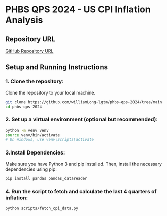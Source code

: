 

# PHBS QPS 2024 - US CPI Inflation Analysis

## Repository URL
[GitHub Repository URL](https://github.com/williamLong-lgtm/phbs-qps-2024/blob/main)

## Setup and Running Instructions

### 1. Clone the repository:
Clone the repository to your local machine.

```bash
git clone https://github.com/williamLong-lgtm/phbs-qps-2024/tree/main
cd phbs-qps-2024
```

### 2. Set up a virtual environment (optional but recommended):
```bash
python -m venv venv
source venv/bin/activate  
# On Windows, use venv\Scripts\activate
```
### 3.Install Dependencies:
Make sure you have Python 3 and pip installed. Then, install the necessary dependencies using pip:
```bash
pip install pandas pandas_datareader
```

### 4. Run the script to fetch and calculate the last 4 quarters of inflation:
```bash
python scripts/fetch_cpi_data.py
```